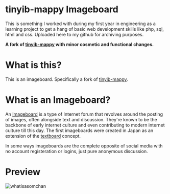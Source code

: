 # tinyib-mappy Imageboard

This is something I worked with during my first year in engineering as a learning project to get a hang of basic web development skills like php, sql, html and css. Uploaded here to my github for archiving purposes.

**A fork of [tinyib-mappy](https://git.ivysaur.me/code.ivysaur.me/tinyib-mappy) with minor cosmetic and functional changes.**

# What is this?

This is an imageboard. Specifically a fork of [tinyib-mappy](https://git.ivysaur.me/code.ivysaur.me/tinyib-mappy).

# What is an Imageboard?

An [Imageboard](https://en.wikipedia.org/wiki/Imageboard) is a type of Internet forum that revolves around the posting of images, often alongside text and discussion. They're known to be the backbone of early internet culture and even contributing to modern internet culture till this day. The first imageboards were created in Japan as an extension of the [textboard](https://en.wikipedia.org/wiki/Textboard) concept. 

In some ways imageboards are the complete opposite of social media with no account registeration or logins, just pure anonymous discussion.

# Preview

![whatisasomchan](https://github.com/ayushpanchal1/Imageboard/assets/97223612/1d33d34b-7b2f-4431-9fd5-c696c725e699)

